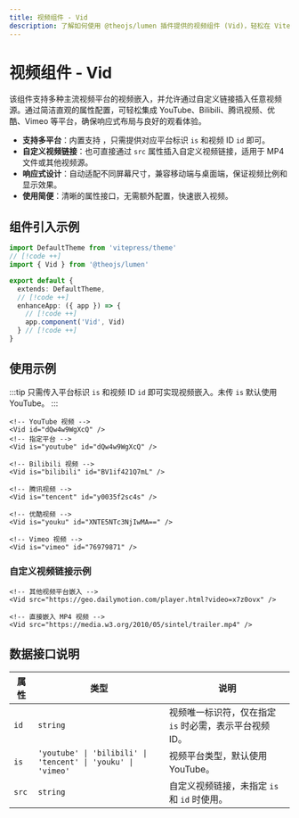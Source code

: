 ```yaml
---
title: 视频组件 - Vid
description: 了解如何使用 @theojs/lumen 插件提供的视频组件 (Vid)，轻松在 VitePress 页面中嵌入来自 YouTube、Bilibili、腾讯视频、优酷等多个主流平台或自定义链接的视频。该组件支持响应式设计，配置简单易用，提升用户观看体验。
---
```


# 视频组件 - Vid

该组件支持多种主流视频平台的视频嵌入，并允许通过自定义链接插入任意视频源。通过简洁直观的属性配置，可轻松集成 YouTube、Bilibili、腾讯视频、优酷、Vimeo 等平台，确保响应式布局与良好的观看体验。

- **支持多平台**：内置支持 <Pill icon="logos:youtube-icon" name="YouTube" link="https://www.youtube.com/" /><Pill :icon="{ icon: 'simple-icons:bilibili', color: '#00A1D6' }" name="Bilibili" link="https://www.bilibili.com/" /><Pill :image="{ src: 'https://v.qq.com/favicon.ico', alt: '腾讯视频 icon' }" name="腾讯视频" link="https://v.qq.com/" /><Pill :image="{ src: 'https://img.alicdn.com/imgextra/i2/O1CN01BeAcgL1ywY0G5nSn8_!!6000000006643-2-tps-195-195.png', alt: '优酷视频 icon' }" name="优酷视频" link="https://www.youku.com/" /><Pill icon="logos:vimeo-icon" name="Vimeo" link="https://vimeo.com" />，只需提供对应平台标识 `is` 和视频 ID `id` 即可。
- **自定义视频链接**：也可直接通过 `src` 属性插入自定义视频链接，适用于 MP4 文件或其他视频源。
- **响应式设计**：自动适配不同屏幕尺寸，兼容移动端与桌面端，保证视频比例和显示效果。
- **使用简便**：清晰的属性接口，无需额外配置，快速嵌入视频。

## 组件引入示例

```ts [.vitepress/theme/index.ts]
import DefaultTheme from 'vitepress/theme'
// [!code ++]
import { Vid } from '@theojs/lumen'

export default {
  extends: DefaultTheme,
  // [!code ++]
  enhanceApp: ({ app }) => {
    // [!code ++]
    app.component('Vid', Vid)
  } // [!code ++]
}
```

## 使用示例

:::tip
只需传入平台标识 `is` 和视频 ID `id` 即可实现视频嵌入。未传 `is` 默认使用 YouTube。
:::

```vue
<!-- YouTube 视频 -->
<Vid id="dQw4w9WgXcQ" />
<!-- 指定平台 -->
<Vid is="youtube" id="dQw4w9WgXcQ" />

<!-- Bilibili 视频 -->
<Vid is="bilibili" id="BV1if421Q7mL" />

<!-- 腾讯视频 -->
<Vid is="tencent" id="y0035f2sc4s" />

<!-- 优酷视频 -->
<Vid is="youku" id="XNTE5NTc3NjIwMA==" />

<!-- Vimeo 视频 -->
<Vid is="vimeo" id="76979871" />
```

### 自定义视频链接示例

```vue
<!-- 其他视频平台嵌入 -->
<Vid src="https://geo.dailymotion.com/player.html?video=x7z0ovx" />

<!-- 直接嵌入 MP4 视频 -->
<Vid src="https://media.w3.org/2010/05/sintel/trailer.mp4" />
```

## 数据接口说明

| 属性  | 类型                                                         | 说明                                                    |
| ----- | ------------------------------------------------------------ | ------------------------------------------------------- |
| `id`  | `string`                                                     | 视频唯一标识符，仅在指定 `is` 时必需，表示平台视频 ID。 |
| `is`  | `'youtube' \| 'bilibili' \| 'tencent' \| 'youku' \| 'vimeo'` | 视频平台类型，默认使用 YouTube。                        |
| `src` | `string`                                                     | 自定义视频链接，未指定 `is` 和 `id` 时使用。            |
